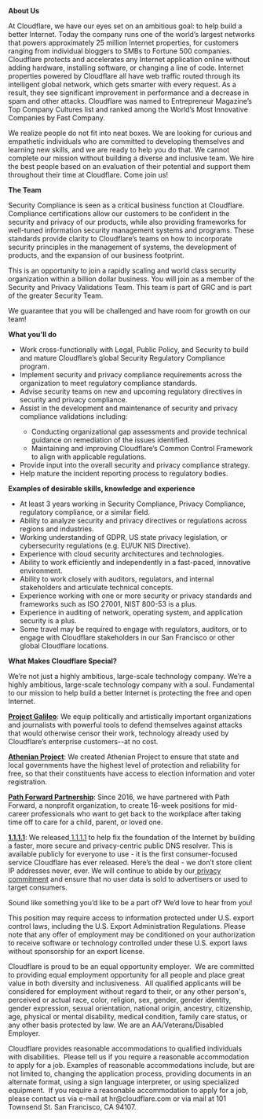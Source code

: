 <div class="content-intro">
	<div><strong>About Us</strong></div>
	<div>
		<p><span style="font-weight: 400;">At Cloudflare, we have our eyes set on an ambitious goal: to help build a better Internet. Today the company runs one of the world’s largest networks that powers approximately 25 million Internet properties, for customers ranging from individual bloggers to SMBs to Fortune 500 companies. Cloudflare protects and accelerates any Internet application online without adding hardware, installing software, or changing a line of code. Internet properties powered by Cloudflare all have web traffic routed through its intelligent global network, which gets smarter with every request. As a result, they see significant improvement in performance and a decrease in spam and other attacks. Cloudflare was named to Entrepreneur Magazine’s Top Company Cultures list and ranked among the World’s Most Innovative Companies by Fast Company.</span><span style="font-weight: 400;">&nbsp;</span></p>
		<p><span style="font-weight: 400;">We realize people do not fit into neat boxes. We are looking for curious and empathetic individuals who are committed to developing themselves and learning new skills, and we are ready to help you do that. We cannot complete our mission without building a diverse and inclusive team. We hire the best people based on an evaluation of their potential and support them throughout their time at Cloudflare. Come join us!&nbsp;</span></p>
	</div>
</div>
<p><strong>The Team</strong></p>
<p><span style="font-weight: 400;">Security Compliance is seen as a critical business function at Cloudflare. Compliance certifications allow our customers to be confident in the security and privacy of our products, while also providing frameworks for well-tuned information security management systems and programs. These standards provide clarity to Cloudflare’s teams on how to incorporate security principles in the management of systems, the development of products, and the expansion of our business footprint.</span></p>
<p><span style="font-weight: 400;">This is an opportunity to join a rapidly scaling and world class security organization within a billion dollar business. You will join as a member of the Security and Privacy Validations Team. This team is part of GRC and is part of the greater Security Team.</span></p>
<p><span style="font-weight: 400;">We guarantee that you will be challenged and have room for growth on our team!&nbsp;&nbsp;</span></p>
<p><strong>What you'll do</strong></p>
<ul>
	<li style="font-weight: 400;"><span style="font-weight: 400;">Work cross-functionally with Legal, Public Policy, and Security to build and mature Cloudflare’s global Security Regulatory Compliance program.</span></li>
	<li style="font-weight: 400;"><span style="font-weight: 400;">Implement security and privacy compliance requirements across the organization to meet regulatory compliance standards.</span></li>
	<li style="font-weight: 400;"><span style="font-weight: 400;">Advise security teams on new and upcoming regulatory directives in security and privacy compliance.</span></li>
	<li style="font-weight: 400;"><span style="font-weight: 400;">Assist in the development and maintenance of security and privacy compliance validations including:</span></li>
	<ul>
		<li style="font-weight: 400;"><span style="font-weight: 400;">Conducting organizational gap assessments and provide technical guidance on remediation of the issues identified.</span></li>
		<li style="font-weight: 400;"><span style="font-weight: 400;">Maintaining and improving Cloudflare’s Common Control Framework to align with applicable regulations.</span></li>
	</ul>
	<li style="font-weight: 400;"><span style="font-weight: 400;">Provide input into the overall security and privacy compliance strategy.</span></li>
	<li style="font-weight: 400;"><span style="font-weight: 400;">Help mature the incident reporting process to regulatory bodies.</span></li>
</ul>
<p><strong>Examples of desirable skills, knowledge and experience</strong></p>
<ul>
	<li style="font-weight: 400;"><span style="font-weight: 400;">At least 3 years working in Security Compliance, Privacy Compliance, regulatory compliance, or a similar field.</span></li>
	<li style="font-weight: 400;"><span style="font-weight: 400;">Ability to analyze</span><span style="font-weight: 400;"> security and privacy directives or regulations across regions and industries.</span></li>
	<li style="font-weight: 400;"><span style="font-weight: 400;">Working understanding of GDPR, US state privacy legislation, or cybersecurity regulations (e.g. EU/UK NIS Directive).</span></li>
	<li style="font-weight: 400;"><span style="font-weight: 400;">Experience with cloud security architectures and technologies.</span></li>
	<li style="font-weight: 400;"><span style="font-weight: 400;">Ability to work efficiently and independently in a fast-paced, innovative environment.</span></li>
	<li style="font-weight: 400;"><span style="font-weight: 400;">Ability to work closely with auditors, regulators, and internal stakeholders and articulate technical </span><span style="font-weight: 400;">concepts.</span></li>
	<li style="font-weight: 400;"><span style="font-weight: 400;">Experience working with one or more security or privacy standards and frameworks such as ISO 27001, NIST 800-53 is a plus.</span></li>
	<li style="font-weight: 400;"><span style="font-weight: 400;">Experience in auditing of network, operating system, and application security is a plus.</span></li>
	<li style="font-weight: 400;"><span style="font-weight: 400;">Some travel may be required to engage with regulators, auditors, or to engage with Cloudflare stakeholders in our San Francisco or other global Cloudflare locations.&nbsp;</span></li>
</ul>
<div class="content-conclusion">
	<p><strong>What Makes Cloudflare Special?</strong></p>
	<p><span style="font-weight: 400;">We’re not just a highly ambitious, large-scale technology company. We’re a highly ambitious, large-scale technology company with a soul. Fundamental to our mission to help build a better Internet is protecting the free and open Internet.</span></p>
	<p><a href="https://blog.cloudflare.com/protecting-free-expression-online/"><strong>Project Galileo</strong></a><span style="font-weight: 400;">: We equip politically and artistically important organizations and journalists with powerful tools to defend themselves against attacks that would otherwise censor their work, technology already used by Cloudflare’s enterprise customers--at no cost.</span></p>
	<p><strong><a href="https://www.cloudflare.com/athenian/">Athenian Project</a></strong><span style="font-weight: 400;">: We created Athenian Project to ensure that state and local governments have the highest level of protection and reliability for free, so that their constituents have access to election information and voter registration.</span></p>
	<p><a href="https://blog.cloudflare.com/tag/path-forward/"><strong>Path Forward Partnership</strong></a><span style="font-weight: 400;">: Since 2016, we have partnered with Path Forward, a nonprofit organization, to create 16-week positions for mid-career professionals who want to get back to the workplace after taking time off to care for a child, parent, or loved one.</span></p>
	<p><a href="https://1.1.1.1/"><strong>1.1.1.1</strong></a><span style="font-weight: 400;">: We released</span><a href="https://1.1.1.1/"> <span style="font-weight: 400;">1.1.1.1</span></a><span style="font-weight: 400;"> to help fix the foundation of the Internet by building a faster, more secure and privacy-centric public DNS resolver. This is available publicly for everyone to use - it is the first consumer-focused service Cloudflare has ever released. Here’s the deal - we don’t store client IP addresses never, ever. We will continue to abide by our</span><a href="https://developers.cloudflare.com/1.1.1.1/privacy/public-dns-resolver"> privacy commitment</a><span style="font-weight: 400;"> and ensure that no user data is sold to advertisers or used to target consumers.</span></p>
	<p><span style="font-weight: 400;">Sound like something you’d like to be a part of? We’d love to hear from you!</span></p>
	<p><span style="font-weight: 400;">This position may require access to information protected under U.S. export control laws, including the U.S. Export Administration Regulations. Please note that any offer of employment may be conditioned on your authorization to receive software or technology controlled under these U.S. export laws without sponsorship for an export license.</span></p>
	<p><span style="font-weight: 400;">Cloudflare is proud to be an equal opportunity employer. &nbsp;We are committed to providing equal employment opportunity for all people and place great value in both diversity and inclusiveness. &nbsp;All qualified applicants will be considered for employment without regard to their, or any other person's, perceived or actual</span> <span style="font-weight: 400;">race, color, religion, sex, gender, gender identity, gender expression, sexual orientation, national origin, ancestry, citizenship, age, physical or mental disability, medical condition, family care status, or any other basis protected by law. </span><span style="font-weight: 400;">We are an AA/Veterans/Disabled Employer.</span></p>
	<p><span style="font-weight: 400;">Cloudflare provides reasonable accommodations to qualified individuals with disabilities. &nbsp;Please tell us if you require a reasonable accommodation to apply for a job. Examples of reasonable accommodations include, but are not limited to, changing the application process, providing documents in an alternate format, using a sign language interpreter, or using specialized equipment. &nbsp;If you require a reasonable accommodation to apply for a job, please contact us via e-mail at </span><span style="font-weight: 400;">hr@cloudflare.com</span><span style="font-weight: 400;"> or via mail at 101 Townsend St. San Francisco, CA 94107.</span></p>
</div>